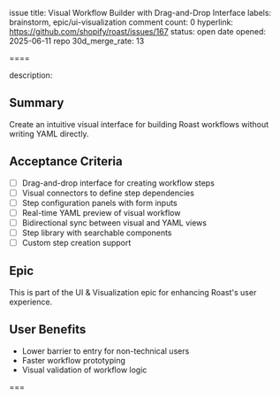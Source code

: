 issue title: Visual Workflow Builder with Drag-and-Drop Interface
labels: brainstorm, epic/ui-visualization
comment count: 0
hyperlink: https://github.com/shopify/roast/issues/167
status: open
date opened: 2025-06-11
repo 30d_merge_rate: 13

====

description:
## Summary
Create an intuitive visual interface for building Roast workflows without writing YAML directly.

## Acceptance Criteria
- [ ] Drag-and-drop interface for creating workflow steps
- [ ] Visual connectors to define step dependencies
- [ ] Step configuration panels with form inputs
- [ ] Real-time YAML preview of visual workflow
- [ ] Bidirectional sync between visual and YAML views
- [ ] Step library with searchable components
- [ ] Custom step creation support

## Epic
This is part of the UI & Visualization epic for enhancing Roast's user experience.

## User Benefits
- Lower barrier to entry for non-technical users
- Faster workflow prototyping
- Visual validation of workflow logic

===
